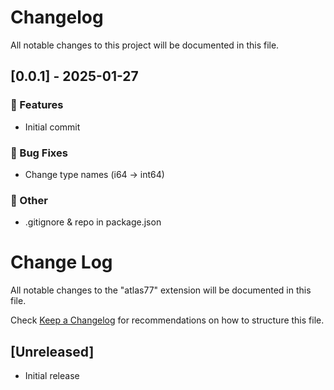 # Changelog

All notable changes to this project will be documented in this file.

## [0.0.1] - 2025-01-27

### 🚀 Features

- Initial commit

### 🐛 Bug Fixes

- Change type names (i64 -> int64)

### 💼 Other

- .gitignore & repo in package.json

# Change Log

All notable changes to the "atlas77" extension will be documented in this file.

Check [Keep a Changelog](http://keepachangelog.com/) for recommendations on how to structure this file.

## [Unreleased]

- Initial release